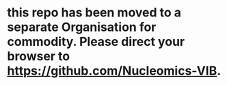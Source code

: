 #  this repo has been moved to a separate Organisation for commodity. Please direct your browser to **https://github.com/Nucleomics-VIB**.
